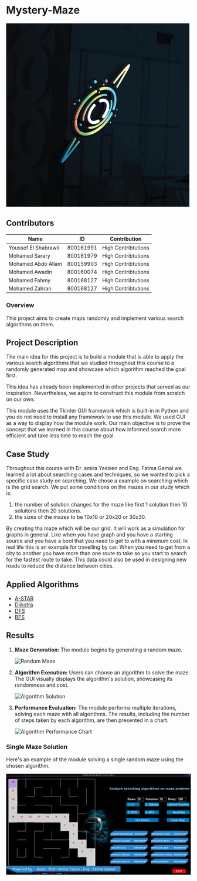 # Mystery-Maze
![Project Logo](src/Assets/Logo.png)
## Contributors
| Name          | ID      | Contribution   |
|---------------|---------|-----------------|
| Youssef El Shabrawii      | 800161991  | High Contribtutions          |
| Mohamed Sarary    | 800161979  | High Contribtutions          |
| Mohamed Abdo Allam  | 800159903  | High Contribtutions         |
| Mohamed Awadin   | 800160074  | High Contribtutions   |
| Mohamed Fahmy   | 800168127  | High Contribtutions   |
| Mohamed Zahran   | 800168127  | High Contribtutions   |


### Overview
This project aims to create maps randomly and implement various search algorithms on them.

## Project Description
The main idea for this project is to build a  module that is able to apply the various search algorithms that we studied throughout this course to a randomly generated map and showcase which algorithm reached the goal first.

This idea has already been implemented in other projects that served as our inspiration. Nevertheless, we aspire to construct this module from scratch on our own.

This module uses the Tkinter GUI framework which is built-in in Python and you do  not need to install any framework to use this module. We used GUI as a way to display how the module work.
Our main objective is to prove the concept that we learned in this course about how informed search more efficient and take less time to reach the goal.

## Case Study 
Throughout this course with Dr. amira Yassien and Eng. Fatma Gamal we learned a lot about searching cases and techniques, so we wanted to pick a specific case study on searching. 
We chose a example on searching which is the grid search.
We put some conditions on the mazes in our study which is:
1. the number of solution changes for the maze like first 1 solution then 10 soluitons then 20 solutions.
2. the sizes of the mazes to be 10x10 or 20x20 or 30x30.

By creating tha maze which will be our grid. It will work as a simulation for graphs in general.
Like when you have graph and you have a starting source and you have a bool that you need to get to with a minimum cost.
In real life this is an example for travelling by car. When you need to get from a city to another you have more than one route to take so you start to search for the fastest route to take.
This data could also be used in designing new roads to reduce the distance between cities.

## Applied Algorithms
- [A-STAR](docs/A-STAR.md)
- [Dijkstra](docs/Dijkstra.md)
- [DFS](docs/DFS.md)
- [BFS](docs/BFS.md)

## Results
1. **Maze Generation:**
   The module begins by generating a random maze.

   ![Random Maze](path/to/your/maze_image.png)

2. **Algorithm Execution:**
   Users can choose an algorithm to solve the maze. The GUI visually displays the algorithm's solution, showcasing its randomness and cost.

   ![Algorithm Solution](path/to/your/algorithm_solution_image.png)

3. **Performance Evaluation:**
   The module performs multiple iterations, solving each maze with all algorithms. The results, including the number of steps taken by each algorithm, are then presented in a chart.

   ![Algorithm Performance Chart](path/to/your/performance_chart_image.png)
### Single Maze Solution

Here's an example of the module solving a single random maze using the chosen algorithm. 

![Single Maze Solution](results/01.png)

